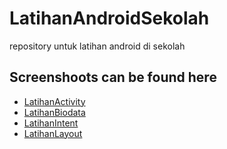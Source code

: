 # LatihanAndroidSekolah
repository untuk  latihan android di sekolah

## Screenshoots can be found here
- [LatihanActivity](https://github.com/AkuraDiary/LatihanAndroidSekolah/blob/main/latihanActivity.md)
- [LatihanBiodata](https://github.com/AkuraDiary/LatihanAndroidSekolah/blob/main/latihanBiodata.md)
- [LatihanIntent](https://github.com/AkuraDiary/LatihanAndroidSekolah/blob/main/latihanIntent.md)
- [LatihanLayout](https://github.com/AkuraDiary/LatihanAndroidSekolah/blob/main/latihanLayout.md)

